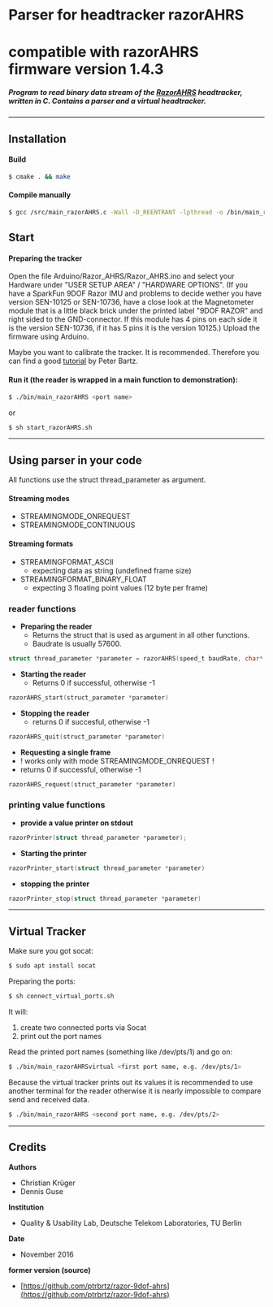 # Parser for headtracker razorAHRS
# compatible with razorAHRS firmware version 1.4.3

##### Program to read binary data stream of the [RazorAHRS](https://github.com/ptrbrtz/razor-9dof-ahrs) headtracker, written in C. Contains a parser and a virtual headtracker.


***

## Installation

#### Build
```bash
$ cmake . && make
```

#### Compile manually
```bash
$ gcc /src/main_razorAHRS.c -Wall -D_REENTRANT -lpthread -o /bin/main_razorAHRS
```

## Start

#### Preparing the tracker
Open the file Arduino/Razor_AHRS/Razor_AHRS.ino and select your Hardware under "USER SETUP AREA" / "HARDWARE OPTIONS". (If you have a SparkFun 9DOF Razor IMU and problems to decide wether you have version SEN-10125 or SEN-10736, have a close look at the Magnetometer module that is a little black brick under the printed label "9DOF RAZOR" and right sided to the GND-connector. If this module has 4 pins on each side it is the version SEN-10736, if it has 5 pins it is the version 10125.) Upload the firmware using Arduino.

Maybe you want to calibrate the tracker. It is recommended. Therefore you can find a good [tutorial](https://github.com/ptrbrtz/razor-9dof-ahrs/wiki/Tutorial#sensor-calibration) by Peter Bartz.


#### Run it (the reader is wrapped in a main function to demonstration):
```bash
$ ./bin/main_razorAHRS <port name> 
```

or

```bash
$ sh start_razorAHRS.sh
```

***

## Using parser in your code

All functions use the struct thread_parameter as argument.


#### Streaming modes

* STREAMINGMODE_ONREQUEST
* STREAMINGMODE_CONTINUOUS


#### Streaming formats

* STREAMINGFORMAT_ASCII
  * expecting data as string (undefined frame size)
* STREAMINGFORMAT_BINARY_FLOAT
  * expecting 3 floating point values (12 byte per frame)


### reader functions

* __Preparing the reader__
  * Returns the struct that is used as argument in all other functions.
  * Baudrate is usually 57600.
```C
struct thread_parameter *parameter = razorAHRS(speed_t baudRate, char* port, <streaming mode>, <streaming format> )
```

* __Starting the reader__
  * Returns 0 if successful, otherwise -1
```C
razorAHRS_start(struct_parameter *parameter)
```	

* __Stopping the reader__
  * returns 0 if succesful, otherwise -1
```C
razorAHRS_quit(struct_parameter *parameter)
```

* __Requesting a single frame__
 * ! works only with mode STREAMINGMODE_ONREQUEST !
 * returns 0 if successful, otherwise -1
```C
razorAHRS_request(struct_parameter *parameter)
```



### printing value functions

* __provide a value printer on stdout__
```C
razorPrinter(struct thread_parameter *parameter);
```

* __Starting the printer__
```C
razorPrinter_start(struct thread_parameter *parameter)
```

* __stopping the printer__
```C
razorPrinter_stop(struct thread_parameter *parameter)
```


***

## Virtual Tracker

Make sure you got socat:
```bash
$ sudo apt install socat 
```

Preparing the ports:
```bash
$ sh connect_virtual_ports.sh
```

It will:

1. create two connected ports via Socat
2. print out the port names



Read the printed port names (something like /dev/pts/1) and go on:


```bash
$ ./bin/main_razorAHRSvirtual <first port name, e.g. /dev/pts/1>
```

Because the virtual tracker prints out its values it is recommended to use another terminal for the reader otherwise it is nearly impossible to compare send and received data.
```bash
$ ./bin/main_razorAHRS <second port name, e.g. /dev/pts/2>
```

***


## Credits

__Authors__
* Christian Krüger
* Dennis Guse

__Institution__
* Quality & Usability Lab, Deutsche Telekom Laboratories, TU Berlin

__Date__
* November 2016

__former version (source)__
* [https://github.com/ptrbrtz/razor-9dof-ahrs](https://github.com/ptrbrtz/razor-9dof-ahrs)






